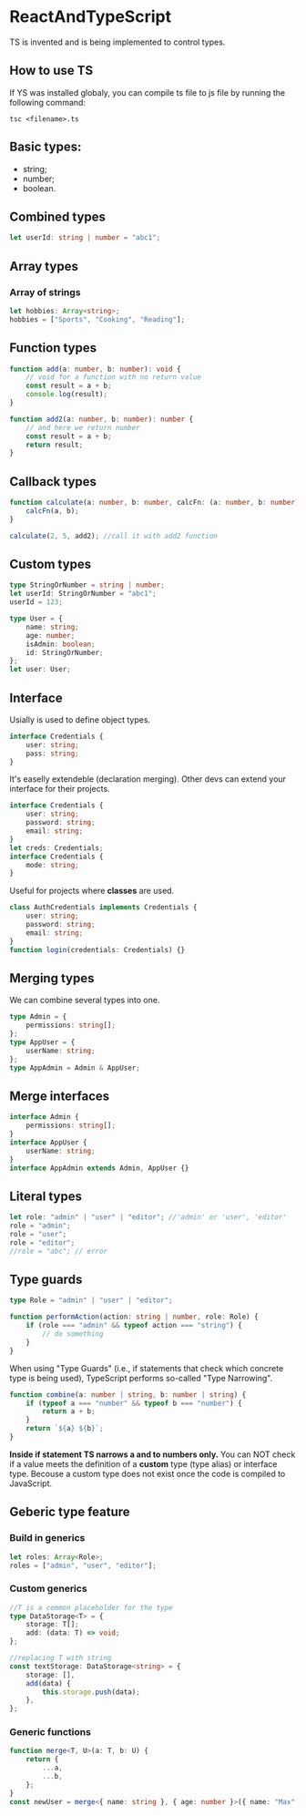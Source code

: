 # ReactAndTypeScript

TS is invented and is being implemented to control types.

## How to use TS

If YS was installed globaly, you can compile ts file to js file by running the following command:

```shell
tsc <filename>.ts
```

## Basic types:

-   string;
-   number;
-   boolean.

## Combined types

```ts
let userId: string | number = "abc1";
```

## Array types

### Array of strings

```ts
let hobbies: Array<string>;
hobbies = ["Sports", "Cooking", "Reading"];
```

## Function types

```ts
function add(a: number, b: number): void {
	// void for a function with no return value
	const result = a + b;
	console.log(result);
}

function add2(a: number, b: number): number {
	// and here we return number
	const result = a + b;
	return result;
}
```

## Callback types

```ts
function calculate(a: number, b: number, calcFn: (a: number, b: number) => number) {
	calcFn(a, b);
}

calculate(2, 5, add2); //call it with add2 function
```

## Custom types

```ts
type StringOrNumber = string | number;
let userId: StringOrNumber = "abc1";
userId = 123;
```

```ts
type User = {
	name: string;
	age: number;
	isAdmin: boolean;
	id: StringOrNumber;
};
let user: User;
```

## Interface

Usially is used to define object types.

```ts
interface Credentials {
	user: string;
	pass: string;
}
```

It's easelly extendeble (declaration merging). Other devs can extend your interface for their projects.

```ts
interface Credentials {
	user: string;
	password: string;
	email: string;
}
let creds: Credentials;
interface Credentials {
	mode: string;
}
```

Useful for projects where **classes** are used.

```ts
class AuthCredentials implements Credentials {
	user: string;
	password: string;
	email: string;
}
function login(credentials: Credentials) {}
```

## Merging types

We can combine several types into one.

```ts
type Admin = {
	permissions: string[];
};
type AppUser = {
	userName: string;
};
type AppAdmin = Admin & AppUser;
```

## Merge interfaces

```ts
interface Admin {
	permissions: string[];
}
interface AppUser {
	userName: string;
}
interface AppAdmin extends Admin, AppUser {}
```

## Literal types

```ts
let role: "admin" | "user" | "editor"; //'admin' or 'user', 'editor'
role = "admin";
role = "user";
role = "editor";
//role = "abc"; // error
```

## Type guards

```ts
type Role = "admin" | "user" | "editor";

function performAction(action: string | number, role: Role) {
	if (role === "admin" && typeof action === "string") {
		// do something
	}
}
```

When using "Type Guards" (i.e., if statements that check which concrete type is being used), TypeScript performs so-called "Type Narrowing".

```ts
function combine(a: number | string, b: number | string) {
	if (typeof a === "number" && typeof b === "number") {
		return a + b;
	}
	return `${a} ${b}`;
}
```

**Inside if statement TS narrows a and to numbers only.** You can NOT check if a value meets the definition of a **custom** type (type alias) or interface type. Becouse a custom type does not exist once the code is compiled to JavaScript.

## Geberic type feature

### Build in generics

```ts
let roles: Array<Role>;
roles = ["admin", "user", "editor"];
```

### Custom generics

```ts
//T is a common placeholder for the type
type DataStorage<T> = {
	storage: T[];
	add: (data: T) => void;
};

//replacing T with string
const textStorage: DataStorage<string> = {
	storage: [],
	add(data) {
		this.storage.push(data);
	},
};
```

### Generic functions

```ts
function merge<T, U>(a: T, b: U) {
	return {
		...a,
		...b,
	};
}
const newUser = merge<{ name: string }, { age: number }>({ name: "Max" }, { age: 30 });
```
